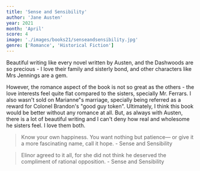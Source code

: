 ```yaml
---
title: 'Sense and Sensibility'
author: 'Jane Austen'
year: 2021
month: 'April'
score: 4
image: './images/books21/senseandsensibility.jpg'
genre: ['Romance', 'Historical Fiction']
---
```


Beautiful writing like every novel written by Austen, and the Dashwoods are so precious - I love their family and sisterly bond, and other characters like Mrs Jennings are a gem.

However, the romance aspect of the book is not so great as the others - the love interests feel quite flat compared to the sisters, specially Mr. Ferrars. I also wasn't sold on Marianne"s marriage, specially being referred as a reward for Colonel Brandon's "good guy token". Ultimately, I think this book would be better without any romance at all. But, as always with Austen, there is a lot of beautiful writing and I can't deny how real and wholesome he sisters feel. I love them both.

> Know your own happiness. You want nothing but patience— or give it a more fascinating name, call it hope. - Sense and Sensibility

> Elinor agreed to it all, for she did not think he deserved the compliment of rational opposition. - Sense and Sensibility

